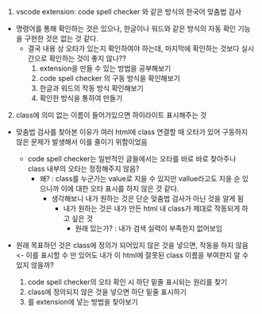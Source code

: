 1. vscode extension: code spell checker 와 같은 방식의 한국어 맞춤법 검사
  - 명령어를 통해 확인하는 것은 있으나, 한글이나 워드와 같은 방식의 자동 확인 기능을 구현한 것은 없는 것 같다.
    - 결국 내용 상 오타가 있는지 확인하여야 하는데, 마지막에 확인하는 것보다 실시간으로 확인하는 것이 좋지 않나??
      1. extension을 만들 수 있는 방법을 공부해보기 
      2. code spell checker 의 구동 방식을 확인해보기
      3. 한글과 워드의 작동 방식 확인해보기
      4. 확인한 방식을 통하여 만들기

2. class에 의미 없는 이름이 들어가있으면 하이라이트 표시해주는 것
  - 맞춤법 검사를 찾아본 이유가 여러 html에 class 연결할 때 오타가 있어 구동하지 않은 문제가 발생해서 이를 줄이기 위함이었음
    - code spell checker는 일반적인 글들에서는 오타를 바로 바로 찾아주나 class 내부의 오타는 정정해주지 않음?
      - 왜? : class를 누군가는 value로 지을 수 있지만 vallue라고도 지을 순 있으니까 이에 대한 오타 표시를 하지 않은 것 같다.
        - 생각해보니 내가 원하는 것은 단순 맞춤법 검사가 아닌 것을 알게 됨
          - 내가 원하는 것은 내가 만든 html 내 class가 제대로 작동되게 하고 싶은 것
            - 원래 있는가? : 내가 검색 실력이 부족한지 없어보임
  
  - 원래 목표하던 것은 class에 정의가 되어있지 않은 것을 넣으면, 작동을 하지 않음 <- 이를 표시할 수 만 있어도 내가 이 html에 잘못된 class 이름을 부여한지 알 수 있지 않을까?
    1. code spell checker의 오타 확인 시 하단 밑줄 표시되는 원리를 찾기
    2. class에 정의되지 않은 것을 넣으면 하단 밑줄 표시하기
    3. 를 extension에 넣는 방법을 찾아보기   

